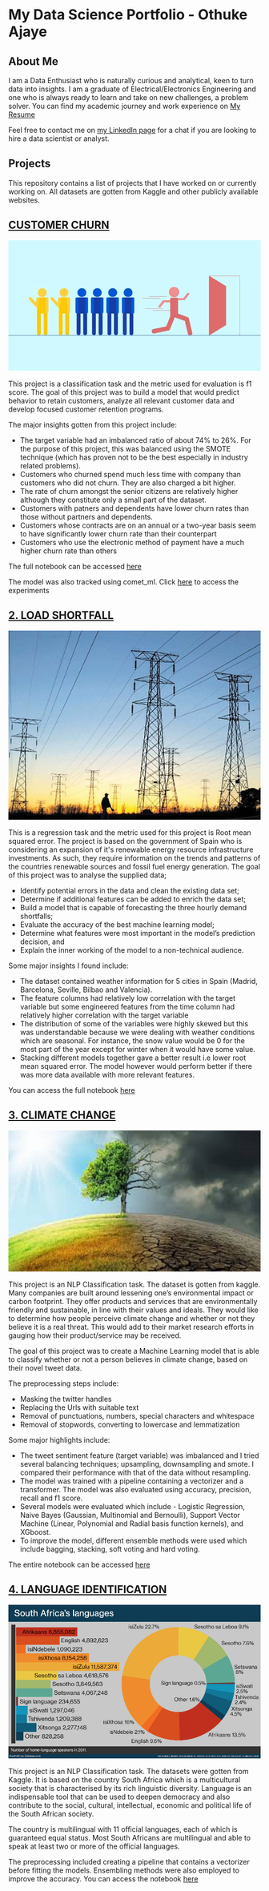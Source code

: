 # My Data Science Portfolio - Othuke Ajaye

## About Me
I am a Data Enthusiast who is naturally curious and analytical, keen to turn data into insights. I am a graduate of Electrical/Electronics Engineering and one who is always ready to learn and take on new challenges, a problem solver. You can find my academic journey and work experience on [My Resume](https://drive.google.com/file/d/1ddCk72hgMtE0vB9slfj6jc-cWR3-1e4c/view?usp=share_link)

Feel free to contact me on [my LinkedIn page](https://linkedin.com/in/othuke-ajaye) for a chat if you are looking to hire a data scientist or analyst.

## Projects
This repository contains a list of projects that I have worked on or currently working on. All datasets are gotten from Kaggle and other publicly available websites.

##  [CUSTOMER CHURN](https://github.com/Othuke/Customer-Churn-Case-Study)

![Customer Churn](images/customer_churn.png)

This project is a classification task and the metric used for evaluation is f1 score.
The goal of this project was to build a model that would predict behavior to retain customers, analyze all relevant customer data and develop focused customer retention programs.

The major insights gotten from this project include:
* The target variable had an imbalanced ratio of about 74% to 26%. For the purpose of this project, this was balanced using the SMOTE technique (which has proven not to be the best especially in industry related problems).
* Customers who churned spend much less time with company than customers who did not churn. They are also charged a bit higher.
* The rate of churn amongst the senior citizens are relatively higher although they constitute only a small part of the dataset.
* Customers with patners and dependents have lower churn rates than those without partners and dependents.
* Customers whose contracts are on an annual or a two-year basis seem to have significantly lower churn rate than their counterpart
* Customers who use the electronic method of payment have a much higher churn rate than others

The full notebook can be accessed [here](https://github.com/Othuke/Customer-Churn-Case-Study/blob/main/Customer%20churn.ipynb)

The model was also tracked using comet_ml. Click [here](https://www.comet.com/othuke/customer-churn/view/new/experiments) to access the experiments


## [2. LOAD SHORTFALL](https://github.com/Othuke/Load-Shortfall-Regression-Case-Study)

![Load Shortfall](images/load_shortfall.jpg)

This is a regression task and the metric used for this project is Root mean squared error.
The project is based on the  government of Spain who is considering an expansion of it's renewable energy resource infrastructure investments. As such, they require information on the trends and patterns of the countries renewable sources and fossil fuel energy generation.
The goal of this project was to analyse the supplied data;
* Identify potential errors in the data and clean the existing data set;
* Determine if additional features can be added to enrich the data set;
* Build a model that is capable of forecasting the three hourly demand shortfalls;
* Evaluate the accuracy of the best machine learning model;
* Determine what features were most important in the model’s prediction decision, and
* Explain the inner working of the model to a non-technical audience.

Some major insights I found include:
* The dataset contained weather information for 5 cities in Spain (Madrid, Barcelona, Seville, Bilbao and Valencia).
* The feature columns had relatively low correlation with the target variable but some engineered features from the time column had relatively higher correlation with the target variable
* The distribution of some of the variables were highly skewed but this was understandable because we were dealing with weather conditions which are seasonal. For instance, the snow value would be 0 for the most part of the year except for winter when it would have some value.
* Stacking different models together gave a better result i.e lower root mean squared error. The model however would perform better if there was more data available with more relevant features.

You can access the full notebook [here](https://github.com/Othuke/Load-Shortfall-Regression-Case-Study/blob/main/Load%20Shortfall%20Regression.ipynb)


## [3. CLIMATE CHANGE](https://github.com/Othuke/Climate-Change-Case-Study)

![Climate Change](images/climate_change.png)

This project is an NLP Classification task. The dataset is gotten from kaggle.
Many companies are built around lessening one’s environmental impact or carbon footprint. They offer products and services that are environmentally friendly and sustainable, in line with their values and ideals. They would like to determine how people perceive climate change and whether or not they believe it is a real threat. This would add to their market research efforts in gauging how their product/service may be received.

The goal of this project was to create a Machine Learning model that is able to classify whether or not a person believes in climate change, based on their novel tweet data.

The preprocessing steps include:
* Masking the twitter handles
* Replacing the Urls with suitable text
* Removal of punctuations, numbers, special characters and whitespace
* Removal of stopwords, converting to lowercase and lemmatization

Some major highlights include:
* The tweet sentiment feature (target variable) was imbalanced and I tried several balancing techniques; upsampling, downsampling and smote. I compared their performance with that of the data without resampling.
* The model was trained with a pipeline containing a vectorizer and a transformer. The model was also evaluated using accuracy, precision, recall and f1 score.
* Several models were evaluated which include - Logistic Regression, Naive Bayes (Gaussian, Multinomial and Bernoulli), Support Vector Machine (Linear, Polynomial and Radial basis function kernels), and XGboost.
* To improve the model, different ensemble methods were used which include bagging, stacking, soft voting and hard voting.

The entire notebook can be accessed [here](https://github.com/Othuke/Climate-Change-Case-Study/blob/main/Climate%20change%20classification.ipynb)


## [4. LANGUAGE IDENTIFICATION](https://github.com/Othuke/Language-Identification-Hackathon/)

![Language Identification](images/sa_lang.jpg)

This project is an NLP Classification task. The datasets were gotten from Kaggle. It is based on the country South Africa which is a multicultural society that is characterised by its rich linguistic diversity. Language is an indispensable tool that can be used to deepen democracy and also contribute to the social, cultural, intellectual, economic and political life of the South African society.

The country is multilingual with 11 official languages, each of which is guaranteed equal status. Most South Africans are multilingual and able to speak at least two or more of the official languages. 

The preprocessing included creating a pipeline that contains a vectorizer before fitting the models. Ensembling methods were also employed to improve the accuracy.
You can access the notebook [here](https://github.com/Othuke/Language-Identification-Hackathon/blob/main/Kaggle%20Hackathon.ipynb)
